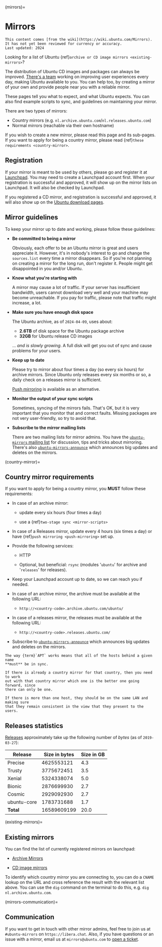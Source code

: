 (mirrors)=

# Mirrors

```{note}
This content comes [from the wiki](https://wiki.ubuntu.com/Mirrors).
It has not yet been reviewed for currency or accuracy.
Last updated: 2024
```

Looking for a list of Ubuntu {ref}`archive or CD image mirrors <existing-mirrors>`?

The distribution of Ubuntu CD images and packages can always be improved.
[There's a team](https://launchpad.net/~ubuntu-mirror-admins) working on
improving user experiences every day, making Ubuntu available to you. You can
help too, by creating a mirror of your own and provide people near you with a
reliable mirror.

These pages tell you what to expect, and what Ubuntu expects. You can also find
example scripts to sync, and guidelines on maintaining your mirror.

There are two types of mirrors:

* Country mirrors (e.g. `nl.archive.ubuntu.com`/`nl.releases.ubuntu.com`)
* Normal mirrors (reachable via their own hostname)

If you wish to create a new mirror, please read this page and its sub-pages.
If you want to apply for being a country mirror, please read {ref}`these requirements <country-mirror>`.

## Registration

If your mirror is meant to be used by others, please go and register it at
[Launchpad](https://launchpad.net/ubuntu/+newmirror). You may need to create a
Launchpad account first. When your registration is successful and approved, it
will show up on the mirror lists on Launchpad. It will also be checked by
Launchpad.

If you registered a CD mirror, and registration is successful and approved, it
will also show up on the [Ubuntu download pages](http://www.ubuntu.com/download).

## Mirror guidelines

To keep your mirror up to date and working, please follow these guidelines:

* **Be committed to being a mirror**

  Obviously, each offer to be an Ubuntu mirror is great and users appreciate it.
  However, it's in nobody's interest to go and change the `sources.list` every
  time a mirror disappears. So if you're not planning on creating a mirror for
  the long run, don't register it. People might get disappointed in you and/or
  Ubuntu.

* **Know what you're starting with**

  A mirror may cause a lot of traffic. If your server has insufficient
  bandwidth, users cannot download very well and your machine may become
  unreachable. If you pay for traffic, please note that traffic might increase,
  a lot.

* **Make sure you have enough disk space**

  The Ubuntu archive, as of `2024-04-09`, uses about:

  * **2.6TB** of disk space for the Ubuntu package archive
  * **32GB** for Ubuntu release CD images

  ... *and is slowly growing*. A full disk will get you out of sync and cause
  problems for your users. 

* **Keep up to date**

  Please try to mirror about four times a day (so every six hours) for
  archive mirrors. Since Ubuntu only releases every six months or so, a daily
  check on a releases mirror is sufficient.
  
  [Push mirroring](https://wiki.ubuntu.com/Mirrors/PushMirroring) is available
  as an alternative.

* **Monitor the output of your sync scripts**

  Sometimes, syncing of the mirrors fails. That's OK, but it is very important
  that you monitor that and correct faults. Missing packages are not very
  user-friendly, so try to avoid that.

* **Subscribe to the mirror mailing lists**

  There are two mailing lists for mirror admins. You have the
  [`ubuntu-mirrors` mailing list](https://lists.ubuntu.com/mailman/listinfo/ubuntu-mirrors)
  for discussion, tips and tricks about mirroring. There's also
  [`ubuntu-mirrors-announce`](https://lists.ubuntu.com/mailman/listinfo/ubuntu-mirrors-announce)
  which announces big updates and deletes on the mirrors.

(country-mirror)=
## Country mirror requirements

If you want to apply for being a country mirror, you **MUST** follow these
requirements:

* In case of an archive mirror:

  * update every six hours (four times a day)

  * use a {ref}`two-stage sync <mirror-scripts>`

* In case of a Releases mirror, update every 4 hours (six times a day) or have
  {ref}`push mirroring <push-mirroring>` set up.

* Provide the following services:

  * HTTP

  * Optional, but beneficial: `rsync` (modules '`ubuntu`' for archive and
    '`releases`' for releases).

* Keep your Launchpad account up to date, so we can reach you if needed.

* In case of an archive mirror, the archive must be available at the following
  URL:

  * `http://<country-code>.archive.ubuntu.com/ubuntu/`

* In case of a releases mirror, the releases must be available at the following
  URL:

  * `http://<country-code>.releases.ubuntu.com/`

* Subscribe to [`ubuntu-mirrors-announce`](https://lists.ubuntu.com/mailman/listinfo/ubuntu-mirrors-announce)
  which announces big updates and deletes on the mirrors.

```{note}
The way {term}`APT` works means that all of the hosts behind a given name
**must** be in sync.

If there is already a country mirror for that country, then you need to work
out with that country mirror which one is the better one going forward, since
there can only be one.

If there is more than one host, they should be on the same LAN and making sure
that they remain consistent in the view that they present to the users.
```

## Releases statistics

[Releases](https://wiki.ubuntu.com/Releases) approximately take up the following
number of *bytes* (as of `2019-03-27`):

| Release       | Size in bytes | Size in GB |
| ------------- | ------------- | ---------- |
| Precise       |  4625553121   |  4.3       |
| Trusty        |  3775672451   |  3.5       |
| Xenial        |  5324338074   |  5.0       |
| Bionic        |  2876699930   |  2.7       |
| Cosmic        |  2929092930   |  2.7       |
| ubuntu-core   |  1783731688   |  1.7       |
| **Total**     |  16589609199  |  20.0      |

(existing-mirrors)=
## Existing mirrors

You can find the list of currently registered mirrors on launchpad:

* [Archive Mirrors](https://launchpad.net/ubuntu/+archivemirrors)

* [CD image mirrors](https://launchpad.net/ubuntu/+cdmirrors)

To identify which country mirror you are connecting to, you can do a `CNAME`
lookup on the URL and cross reference the result with the relevant list above.
You can use the `dig` command on the terminal to do this, e.g. `dig nl.archive.ubuntu.com`.

(mirrors-communication)=
## Communication

If you want to get in touch with other mirror admins, feel free to join us at
`#ubuntu-mirrors` on `https://libera.chat`. Also, if you have questions or an
issue with a mirror, email us at `mirrors@ubuntu.com` to [open a ticket](https://rt.ubuntu.com).


